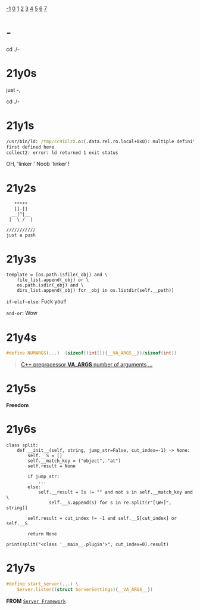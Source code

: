 [-1](#-)
[0](#21y0s)
[1](#21y1s)
[2](#21y2s)
[3](#21y3s)
[4](#21y4s)
[5](#21y5s)
[6](#21y6s)
[7](#21y7s)

# -
cd ./-

# 21y0s
just -,

cd ./-

# 21y1s
```cmd
/usr/bin/ld: /tmp/cc9iDlzX.o:(.data.rel.ro.local+0x0): multiple definition of `header'; /tmp/cckNaIHX.o:(.data.rel.ro.local+0x0):
first defined here
collect2: error: ld returned 1 exit status
```
OH, 'linker ' Noob 'linker'!

# 21y2s
```
   *****
   []-[]
  __|^|__
 |  \ /  |

///////////
just a push
```

# 21y3s
```python3
template = [os.path.isfile(_obj) and \
    file_list.append(_obj) or \
    os.path.isdir(_obj) and \
    dirs_list.append(_obj) for _obj in os.listdir(self.__path)]
```
`if-elif-else`: Fuck you!!

`and-or`: Wow

# 21y4s
```c
#define NUMARGS(...)  (sizeof((int[]){__VA_ARGS__})/sizeof(int))
```
> [C++ preprocessor __VA_ARGS__ number of arguments ...](https://stackoverflow.com/questions/2124339/c-preprocessor-va-args-number-of-arguments/2124433#:~:text=number%20of%20params%3A-,%23define%20NUMARGS(...)%20%20(sizeof((int%5B%5D)%7B__VA_ARGS__%7D)/sizeof(int)),-Full%20example%3A)

# 21y5s
**Freedom**

# 21y6s
```python3
class split:
    def __init__(self, string, jump_str=False, cut_index=-1) -> None:
        self.__S = []
        self.__match_key = ("object", "at")
        self.result = None

        if jump_str:
            ...
        else:
            self.__result = [s != "" and not s in self.__match_key and \
                self.__S.append(s) for s in re.split(r"[\W+]", string)]

        self.result = cut_index != -1 and self.__S[cut_index] or self.__S
        
        return None

print(split("<class '__main__.plugin'>", cut_index=0).result)
```

# 21y7s
```c
#define start_server(...) \
    Server.listen((struct ServerSettings){__VA_ARGS__})
```

**FROM** [`Server Framework`](https://github.com/ktvexe/server-framework/blob/e73a1319cfbe03d7252bc07df56e558292992cc3/protocol-server.h#L41-L42)
